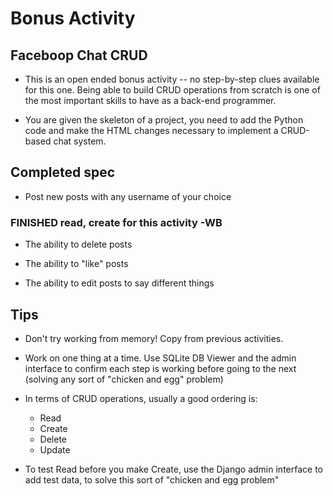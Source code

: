 # Bonus Activity

## Faceboop Chat CRUD

- This is an open ended bonus activity -- no step-by-step clues available for
  this one. Being able to build CRUD operations from scratch is one of the most
  important skills to have as a back-end programmer.

- You are given the skeleton of a project, you need to add the Python code and
  make the HTML changes necessary to implement a CRUD-based chat system.


## Completed spec

- Post new posts with any username of your choice
### FINISHED read, create for this activity -WB

- The ability to delete posts

- The ability to "like" posts

- The ability to edit posts to say different things


## Tips

- Don't try working from memory! Copy from previous activities.

- Work on one thing at a time. Use SQLite DB Viewer and the admin interface to
  confirm each step is working before going to the next (solving any sort of
  "chicken and egg" problem)

- In terms of CRUD operations, usually a good ordering is:
    - Read
    - Create
    - Delete
    - Update

- To test Read before you make Create, use the Django admin interface to add
  test data, to solve this sort of "chicken and egg problem"

